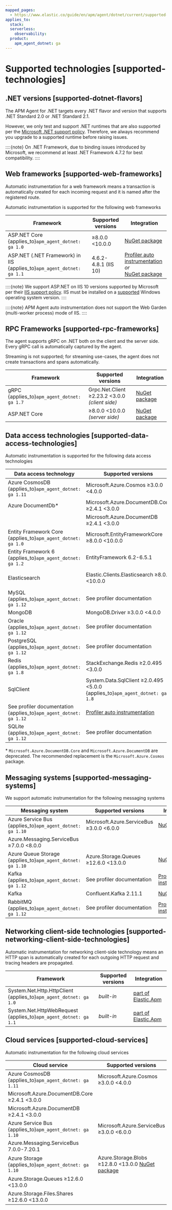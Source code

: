 ```yaml
---
mapped_pages:
  - https://www.elastic.co/guide/en/apm/agent/dotnet/current/supported-technologies.html
applies_to:
  stack:
  serverless:
    observability:
  product:
    apm_agent_dotnet: ga
---
```


# Supported technologies [supported-technologies]


## .NET versions [supported-dotnet-flavors]

The APM Agent for .NET targets every .NET flavor and version that supports .NET Standard 2.0 or .NET Standard 2.1.

However, we only test and support .NET runtimes that are also supported per the [Microsoft .NET support policy](https://dotnet.microsoft.com/platform/support/policy/dotnet-core). Therefore, we always recommend you upgrade to a supported runtime before raising issues.

::::{note}
On .NET Framework, due to binding issues introduced by Microsoft, we recommend at least .NET Framework 4.7.2 for best compatibility.
::::


## Web frameworks [supported-web-frameworks]

Automatic instrumentation for a web framework means a transaction is automatically created for each incoming request and it is named after the registered route.

Automatic instrumentation is supported for the following web frameworks

| Framework | Supported versions | Integration |
| --- | --- | --- |
| ASP.NET Core {applies_to}`apm_agent_dotnet: ga 1.0` | ≥8.0.0 <10.0.0 | [NuGet package](/reference/setup-asp-net-core.md) |
| ASP.NET (.NET Framework) in IIS  {applies_to}`apm_agent_dotnet: ga 1.1` | 4.6.2-4.8.1 (IIS 10) | [Profiler auto instrumentation](/reference/setup-auto-instrumentation.md)<br>*or*<br>[NuGet package](/reference/setup-asp-dot-net.md) |

::::{note}
We support ASP.NET on IIS 10 versions supported by Microsoft per their [IIS support policy](https://learn.microsoft.com/lifecycle/products/internet-information-services-iis).
IIS must be installed on a [supported](https://learn.microsoft.com/windows/release-health/windows-server-release-info#windows-server-major-versions-by-servicing-option--) Windows operating system version.
::::

::::{note}
APM Agent auto instrumentation does not support the Web Garden (multi-worker process) mode of IIS. 
::::


## RPC Frameworks [supported-rpc-frameworks]

The agent supports gRPC on .NET both on the client and the server side. Every gRPC call is automatically captured by the agent.

Streaming is not supported; for streaming use-cases, the agent does not create transactions and spans automatically.

| Framework | Supported versions | Integration |
| --- | --- | --- |
| gRPC {applies_to}`apm_agent_dotnet: ga 1.7` | Grpc.Net.Client ≥2.23.2 <3.0.0 *(client side)* | [NuGet package](/reference/setup-grpc.md) |
| ASP.NET Core | ≥8.0.0 <10.0.0 *(server side)* | [NuGet package](/reference/setup-asp-net-core.md) |


## Data access technologies [supported-data-access-technologies]

Automatic instrumentation is supported for the following data access technologies

| Data access technology | Supported versions | Integration |
| --- | --- | --- |
| Azure CosmosDB {applies_to}`apm_agent_dotnet: ga 1.11` | Microsoft.Azure.Cosmos ≥3.0.0 <4.0.0 | [NuGet package](/reference/setup-azure-cosmosdb.md) |
| Azure DocumentDb\* | Microsoft.Azure.DocumentDB.Core ≥2.4.1 <3.0.0 | [NuGet package](/reference/setup-azure-cosmosdb.md) |
| | Microsoft.Azure.DocumentDB ≥2.4.1 <3.0.0 | [NuGet package](/reference/setup-azure-cosmosdb.md) |
| Entity Framework Core {applies_to}`apm_agent_dotnet: ga 1.0` | Microsoft.EntityFrameworkCore ≥8.0.0 <10.0.0 | [NuGet package](/reference/setup-ef-core.md) |
| Entity Framework 6 {applies_to}`apm_agent_dotnet: ga 1.2` | EntityFramework 6.2-6.5.1 | [NuGet package](/reference/setup-ef6.md) |
| Elasticsearch | Elastic.Clients.Elasticsearch ≥8.0.0 <10.0.0 | via OpenTelemetry Bridge |
| MySQL {applies_to}`apm_agent_dotnet: ga 1.12` | See profiler documentation | [Profiler auto instrumentation](/reference/setup-auto-instrumentation.md) |
| MongoDB | MongoDB.Driver ≥3.0.0 <4.0.0 | [NuGet package](/reference/setup-mongo-db.md) |
| Oracle {applies_to}`apm_agent_dotnet: ga 1.12` | See profiler documentation | [Profiler auto instrumentation](/reference/setup-auto-instrumentation.md) |
| PostgreSQL {applies_to}`apm_agent_dotnet: ga 1.12` | See profiler documentation | [Profiler auto instrumentation](/reference/setup-auto-instrumentation.md) |
| Redis {applies_to}`apm_agent_dotnet: ga 1.8` | StackExchange.Redis ≥2.0.495 <3.0.0 | [NuGet package](/reference/setup-stackexchange-redis.md) |
| SqlClient | System.Data.SqlClient ≥2.0.495 <5.0.0 {applies_to}`apm_agent_dotnet: ga 1.8` | [NuGet package](/reference/setup-sqlclient.md) |
| See profiler documentation {applies_to}`apm_agent_dotnet: ga 1.12` | [Profiler auto instrumentation](/reference/setup-auto-instrumentation.md) |
| SQLite {applies_to}`apm_agent_dotnet: ga 1.12` | See profiler documentation | [Profiler auto instrumentation](/reference/setup-auto-instrumentation.md) |

\* `Microsoft.Azure.DocumentDB.Core` and `Microsoft.Azure.DocumentDB` are deprecated. The recommended replacement is the `Microsoft.Azure.Cosmos` package.

## Messaging systems [supported-messaging-systems]

We support automatic instrumentation for the following messaging systems

| Messaging system | Supported versions | Integration |
| --- | --- | --- |
| Azure Service Bus {applies_to}`apm_agent_dotnet: ga 1.10` | Microsoft.Azure.ServiceBus ≥3.0.0 <6.0.0 | [NuGet package](/reference/setup-azure-servicebus.md) |
| Azure.Messaging.ServiceBus ≥7.0.0 <8.0.0 |
| Azure Queue Storage {applies_to}`apm_agent_dotnet: ga 1.10` | Azure.Storage.Queues ≥12.6.0 <13.0.0 | [NuGet package](/reference/setup-azure-storage.md) |
| Kafka {applies_to}`apm_agent_dotnet: ga 1.12` | See profiler documentation | [Profiler auto instrumentation](/reference/setup-auto-instrumentation.md) |
| Kafka | Confluent.Kafka 2.11.1 | [NuGet package](/reference/setup-kafka.md) |
| RabbitMQ {applies_to}`apm_agent_dotnet: ga 1.12` | See profiler documentation | [Profiler auto instrumentation](/reference/setup-auto-instrumentation.md) |


## Networking client-side technologies [supported-networking-client-side-technologies]

Automatic instrumentation for networking client-side technology means an HTTP span is automatically created for each outgoing HTTP request and tracing headers are propagated.

| Framework | Supported versions | Integration |
| --- | --- | --- |
| System.Net.Http.HttpClient {applies_to}`apm_agent_dotnet: ga 1.0` | *built-in* | [part of Elastic.Apm](/reference/public-api.md#setup-http) |
| System.Net.HttpWebRequest {applies_to}`apm_agent_dotnet: ga 1.1` | *built-in* | [part of Elastic.Apm](/reference/public-api.md#setup-http) |


## Cloud services [supported-cloud-services]

Automatic instrumentation for the following cloud services

| Cloud service | Supported versions | Integration |
| --- | --- | --- |
| Azure CosmosDB {applies_to}`apm_agent_dotnet: ga 1.11` | Microsoft.Azure.Cosmos ≥3.0.0 <4.0.0 | [NuGet package](/reference/setup-azure-cosmosdb.md) |
| Microsoft.Azure.DocumentDB.Core ≥2.4.1 <3.0.0 |
| Microsoft.Azure.DocumentDB ≥2.4.1 <3.0.0 |
| Azure Service Bus {applies_to}`apm_agent_dotnet: ga 1.10` | Microsoft.Azure.ServiceBus ≥3.0.0 <6.0.0 | [NuGet package](/reference/setup-azure-servicebus.md) |
| Azure.Messaging.ServiceBus 7.0.0-7.20.1 |
| Azure Storage {applies_to}`apm_agent_dotnet: ga 1.10` | Azure.Storage.Blobs ≥12.8.0 <13.0.0 [NuGet package](/reference/setup-azure-storage.md) |
| Azure.Storage.Queues ≥12.6.0 <13.0.0 |
| Azure.Storage.Files.Shares ≥12.6.0 <13.0.0 |
